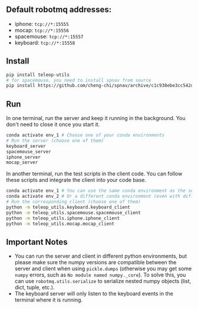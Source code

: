 <!--
 Copyright (c) 2025 yihuai
 
 This software is released under the MIT License.
 https://opensource.org/licenses/MIT
-->

## Default robotmq addresses:

- iphone: `tcp://*:15555`
- mocap: `tcp://*:15556`
- spacemouse: `tcp://*:15557`
- keyboard: `tcp://*:15558`

## Install


```bash
pip install teleop-utils
# for spacemouse, you need to install spnav from source
pip install https://github.com/cheng-chi/spnav/archive/c1c938ebe3cc542db4685e0d13850ff1abfdb943.tar.gz
```

## Run

In one terminal, run the server and keep it running in the background. You don't need to close it once you start it.
```bash
conda activate env_1 # Choose one of your conda environments
# Run the server (choose one of them)
keyboard_server
spacemouse_server
iphone_server
mocap_server
```

In another terminal, run the test scripts in the client code. You can follow these scripts and integrate the client into your code base.

```bash
conda activate env_1 # You can use the same conda environment as the server
conda activate env_2 # Or a different conda environment (even with different python versions than the server)
# Run the corresponding client (choose one of them)
python -m teleop_utils.keyboard.keyboard_client
python -m teleop_utils.spacemouse.spacemouse_client
python -m teleop_utils.iphone.iphone_client
python -m teleop_utils.mocap.mocap_client
```

## Important Notes

- You can run the server and client in different python environments, but please make sure the numpy versions are compatible between the server and client when using `pickle.dumps` (otherwise you may get some `numpy` errors, such as `No module named numpy._core`). To solve this, you can use `robotmq.utils.serialize` to serialize nested numpy objects (list, dict, tuple, etc.).
- The keyboard server will only listen to the keyboard events in the terminal where it is running.
